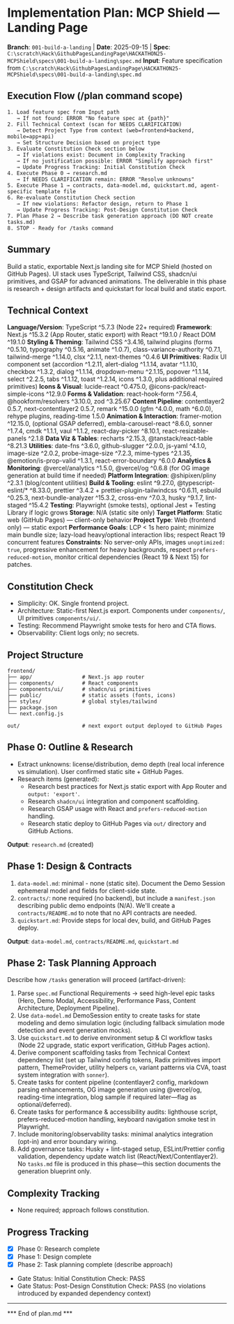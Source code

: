 # Implementation Plan: MCP Shield — Landing Page

**Branch**: `001-build-a-landing` | **Date**: 2025-09-15 | **Spec**: `C:\scratch\Hack\GithubPagesLandingPage\HACKATHON25-MCPShield\specs\001-build-a-landing\spec.md`
**Input**: Feature specification from `C:\scratch\Hack\GithubPagesLandingPage\HACKATHON25-MCPShield\specs\001-build-a-landing\spec.md`

## Execution Flow (/plan command scope)
```
1. Load feature spec from Input path
   → If not found: ERROR "No feature spec at {path}"
2. Fill Technical Context (scan for NEEDS CLARIFICATION)
   → Detect Project Type from context (web=frontend+backend, mobile=app+api)
   → Set Structure Decision based on project type
3. Evaluate Constitution Check section below
   → If violations exist: Document in Complexity Tracking
   → If no justification possible: ERROR "Simplify approach first"
   → Update Progress Tracking: Initial Constitution Check
4. Execute Phase 0 → research.md
   → If NEEDS CLARIFICATION remain: ERROR "Resolve unknowns"
5. Execute Phase 1 → contracts, data-model.md, quickstart.md, agent-specific template file
6. Re-evaluate Constitution Check section
   → If new violations: Refactor design, return to Phase 1
   → Update Progress Tracking: Post-Design Constitution Check
7. Plan Phase 2 → Describe task generation approach (DO NOT create tasks.md)
8. STOP - Ready for /tasks command
```

## Summary
Build a static, exportable Next.js landing site for MCP Shield (hosted on GitHub Pages). UI stack uses TypeScript, Tailwind CSS, shadcn/ui primitives, and GSAP for advanced animations. The deliverable in this phase is research + design artifacts and quickstart for local build and static export.

## Technical Context
**Language/Version**: TypeScript ^5.7.3 (Node 22+ required)
**Framework**: Next.js ^15.3.2 (App Router, static export) with React ^19.1.0 / React DOM ^19.1.0
**Styling & Theming**: Tailwind CSS ^3.4.16, tailwind plugins (forms ^0.5.10, typography ^0.5.16, animate ^1.0.7), class-variance-authority ^0.7.1, tailwind-merge ^1.14.0, clsx ^2.1.1, next-themes ^0.4.6
**UI Primitives**: Radix UI component set (accordion ^1.2.11, alert-dialog ^1.1.14, avatar ^1.1.10, checkbox ^1.3.2, dialog ^1.1.14, dropdown-menu ^2.1.15, popover ^1.1.14, select ^2.2.5, tabs ^1.1.12, toast ^1.2.14, icons ^1.3.0, plus additional required primitives)
**Icons & Visual**: lucide-react ^0.475.0, @icons-pack/react-simple-icons ^12.9.0
**Forms & Validation**: react-hook-form ^7.56.4, @hookform/resolvers ^3.10.0, zod ^3.25.67
**Content Pipeline**: contentlayer2 0.5.7, next-contentlayer2 0.5.7, remark ^15.0.0 (gfm ^4.0.0, math ^6.0.0), rehype plugins, reading-time 1.5.0
**Animation & Interaction**: framer-motion ^12.15.0, (optional GSAP deferred), embla-carousel-react ^8.6.0, sonner ^1.7.4, cmdk ^1.1.1, vaul ^1.1.2, react-day-picker ^8.10.1, react-resizable-panels ^2.1.8
**Data Viz & Tables**: recharts ^2.15.3, @tanstack/react-table ^8.21.3
**Utilities**: date-fns ^3.6.0, github-slugger ^2.0.0, js-yaml ^4.1.0, image-size ^2.0.2, probe-image-size ^7.2.3, mime-types ^2.1.35, @emotion/is-prop-valid ^1.3.1, react-error-boundary ^6.0.0
**Analytics & Monitoring**: @vercel/analytics ^1.5.0, @vercel/og ^0.6.8 (for OG image generation at build time if needed)
**Platform Integration**: @shipixen/pliny ^2.3.1 (blog/content utilities)
**Build & Tooling**: eslint ^9.27.0, @typescript-eslint/* ^8.33.0, prettier ^3.4.2 + prettier-plugin-tailwindcss ^0.6.11, esbuild ^0.25.3, next-bundle-analyzer ^15.3.2, cross-env ^7.0.3, husky ^9.1.7, lint-staged ^15.4.2
**Testing**: Playwright (smoke tests), optional Jest + Testing Library if logic grows
**Storage**: N/A (static site only)
**Target Platform**: Static web (GitHub Pages) — client-only behavior
**Project Type**: Web (frontend only) — static export
**Performance Goals**: LCP < 1s hero paint; minimize main bundle size; lazy-load heavy/optional interaction libs; respect React 19 concurrent features
**Constraints**: No server-only APIs, images `unoptimized: true`, progressive enhancement for heavy backgrounds, respect `prefers-reduced-motion`, monitor critical dependencies (React 19 & Next 15) for patches.

## Constitution Check
- Simplicity: OK. Single frontend project.
- Architecture: Static-first Next.js export. Components under `components/`, UI primitives `components/ui/`.
- Testing: Recommend Playwright smoke tests for hero and CTA flows.
- Observability: Client logs only; no secrets.

## Project Structure

```
frontend/
├── app/                # Next.js app router
├── components/         # React components
├── components/ui/      # shadcn/ui primitives
├── public/             # static assets (fonts, icons)
├── styles/             # global styles/tailwind
├── package.json
└── next.config.js

out/                    # next export output deployed to GitHub Pages
```

## Phase 0: Outline & Research
- Extract unknowns: license/distribution, demo depth (real local inference vs simulation). User confirmed static site + GitHub Pages.
- Research items (generated):
  - Research best practices for Next.js static export with App Router and `output: 'export'`.
  - Research `shadcn/ui` integration and component scaffolding.
  - Research GSAP usage with React and `prefers-reduced-motion` handling.
  - Research static deploy to GitHub Pages via `out/` directory and GitHub Actions.

**Output**: `research.md` (created)

## Phase 1: Design & Contracts
1. `data-model.md`: minimal - none (static site). Document the Demo Session ephemeral model and fields for client-side state.
2. `contracts/`: none required (no backend), but include a `manifest.json` describing public demo endpoints (N/A). We'll create a `contracts/README.md` to note that no API contracts are needed.
3. `quickstart.md`: Provide steps for local dev, build, and GitHub Pages deploy.

**Output**: `data-model.md`, `contracts/README.md`, `quickstart.md`

## Phase 2: Task Planning Approach
Describe how `/tasks` generation will proceed (artifact-driven):
1. Parse `spec.md` Functional Requirements → seed high-level epic tasks (Hero, Demo Modal, Accessibility, Performance Pass, Content Architecture, Deployment Pipeline).
2. Use `data-model.md` DemoSession entity to create tasks for state modeling and demo simulation logic (including fallback simulation mode detection and event generation mocks).
3. Use `quickstart.md` to derive environment setup & CI workflow tasks (Node 22 upgrade, static export verification, GitHub Pages action).
4. Derive component scaffolding tasks from Technical Context dependency list (set up Tailwind config tokens, Radix primitives import pattern, ThemeProvider, utility helpers `cn`, variant patterns via CVA, toast system integration with `sonner`).
5. Create tasks for content pipeline (contentlayer2 config, markdown parsing enhancements, OG image generation using @vercel/og, reading-time integration, blog sample if required later—flag as optional/deferred).
6. Create tasks for performance & accessibility audits: lighthouse script, prefers-reduced-motion handling, keyboard navigation smoke test in Playwright.
7. Include monitoring/observability tasks: minimal analytics integration (opt-in) and error boundary wiring.
8. Add governance tasks: Husky + lint-staged setup, ESLint/Prettier config validation, dependency update watch list (React/Next/Contentlayer2).
No `tasks.md` file is produced in this phase—this section documents the generation blueprint only.

## Complexity Tracking
- None required; approach follows constitution.

## Progress Tracking
- [x] Phase 0: Research complete
- [x] Phase 1: Design complete
- [x] Phase 2: Task planning complete (describe approach)
- Gate Status: Initial Constitution Check: PASS
 - Gate Status: Post-Design Constitution Check: PASS (no violations introduced by expanded dependency context)

---

*** End of plan.md ***
